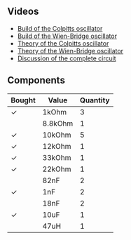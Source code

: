 ## Videos
- [Build of the Colpitts oscillator](https://www.youtube.com/watch?v=wC_uKxu_3AA)
- [Build of the Wien-Bridge oscillator](https://www.youtube.com/watch?v=JWESv1iUbug)
- [Theory of the Colpitts oscillator](https://www.youtube.com/watch?v=ES-kcNR4Ln0)
- [Theory of the Wien-Bridge oscillator](https://www.youtube.com/watch?v=AWpYtYj-pQw)
- [Discussion of the complete circuit](https://www.youtube.com/watch?v=rhZfgjnAjDg)

## Components
| Bought | Value | Quantity |
| - | - | - |
| &check; | 1kOhm | 3 |
|  | 8.8kOhm | 1 |
|  &check; | 10kOhm | 5 |
|  &check; | 12kOhm | 1 |
|  &check; | 33kOhm | 1 |
| &check; | 22kOhm | 1 |
|  | 82nF | 2 |
|  &check; | 1nF | 2 |
|  | 18nF | 2 |
| &check; | 10uF | 1 |
|  | 47uH | 1 |
